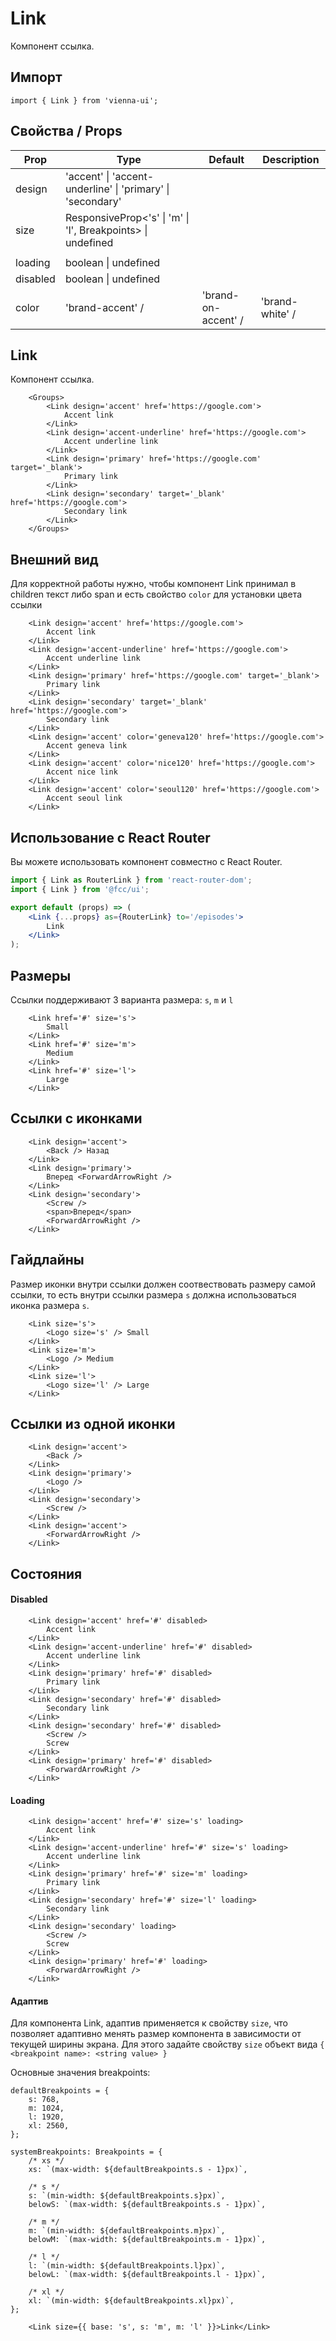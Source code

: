 # Link

Компонент ссылка.

## Импорт

```
import { Link } from 'vienna-ui';
```

## Свойства / Props


| Prop     | Type                                                       | Default  | Description |
| -------- | ---------------------------------------------------------- | -------- | ----------- |
| design   | 'accent' \| 'accent-underline' \| 'primary' \| 'secondary' |  |
| size     | ResponsiveProp<'s' \| 'm' \| 'l', Breakpoints> \| undefined
                                       |     |
| loading  | boolean \| undefined                                       |     |
| disabled | boolean \| undefined                                       |     |
| color     | 'brand-accent' /| 'brand-on-accent' /| 'brand-white' /| 'brand-primary' /| 'brand-on-primary' /| 'brand-wildsand' /| 'seattle01' /| 'seattle05' /| 'seattle10' /| 'seattle30' /| 'seattle60' /| ... 168 more ... \| undefined                                        |     |

## Link

Компонент ссылка.


```
    <Groups>
        <Link design='accent' href='https://google.com'>
            Accent link
        </Link>
        <Link design='accent-underline' href='https://google.com'>
            Accent underline link
        </Link>
        <Link design='primary' href='https://google.com' target='_blank'>
            Primary link
        </Link>
        <Link design='secondary' target='_blank' href='https://google.com'>
            Secondary link
        </Link>
    </Groups>
```

## Внешний вид

Для корректной работы нужно, чтобы компонент Link принимал в children текст либо span и есть свойство `color`
для установки цвета ссылки

```
    <Link design='accent' href='https://google.com'>
        Accent link
    </Link>
    <Link design='accent-underline' href='https://google.com'>
        Accent underline link
    </Link>
    <Link design='primary' href='https://google.com' target='_blank'>
        Primary link
    </Link>
    <Link design='secondary' target='_blank' href='https://google.com'>
        Secondary link
    </Link>
    <Link design='accent' color='geneva120' href='https://google.com'>
        Accent geneva link
    </Link>
    <Link design='accent' color='nice120' href='https://google.com'>
        Accent nice link
    </Link>
    <Link design='accent' color='seoul120' href='https://google.com'>
        Accent seoul link
    </Link>
```

## Использование с React Router

Вы можете использовать компонент совместно с React Router.

```jsx
import { Link as RouterLink } from 'react-router-dom';
import { Link } from '@fcc/ui';

export default (props) => (
    <Link {...props} as={RouterLink} to='/episodes'>
        Link
    </Link>
);
```

## Размеры

Ссылки поддерживают 3 варианта размера: `s`, `m` и `l`

```
    <Link href='#' size='s'>
        Small
    </Link>
    <Link href='#' size='m'>
        Medium
    </Link>
    <Link href='#' size='l'>
        Large
    </Link>
```

## Ссылки с иконками

```
    <Link design='accent'>
        <Back /> Назад
    </Link>
    <Link design='primary'>
        Вперед <ForwardArrowRight />
    </Link>
    <Link design='secondary'>
        <Screw />
        <span>Вперед</span>
        <ForwardArrowRight />
    </Link>
```

## Гайдлайны

Размер иконки внутри ссылки должен соотвествовать размеру самой ссылки, то есть внутри ссылки размера `s` должна использоваться иконка размера `s`.

```
    <Link size='s'>
        <Logo size='s' /> Small
    </Link>
    <Link size='m'>
        <Logo /> Medium
    </Link>
    <Link size='l'>
        <Logo size='l' /> Large
    </Link>
```

## Ссылки из одной иконки

```
    <Link design='accent'>
        <Back />
    </Link>
    <Link design='primary'>
        <Logo />
    </Link>
    <Link design='secondary'>
        <Screw />
    </Link>
    <Link design='accent'>
        <ForwardArrowRight />
    </Link>
```

## Состояния

#### Disabled

```
    <Link design='accent' href='#' disabled>
        Accent link
    </Link>
    <Link design='accent-underline' href='#' disabled>
        Accent underline link
    </Link>
    <Link design='primary' href='#' disabled>
        Primary link
    </Link>
    <Link design='secondary' href='#' disabled>
        Secondary link
    </Link>
    <Link design='secondary' href='#' disabled>
        <Screw />
        Screw
    </Link>
    <Link design='primary' href='#' disabled>
        <ForwardArrowRight />
    </Link>
```

#### Loading

```
    <Link design='accent' href='#' size='s' loading>
        Accent link
    </Link>
    <Link design='accent-underline' href='#' size='s' loading>
        Accent underline link
    </Link>
    <Link design='primary' href='#' size='m' loading>
        Primary link
    </Link>
    <Link design='secondary' href='#' size='l' loading>
        Secondary link
    </Link>
    <Link design='secondary' loading>
        <Screw />
        Screw
    </Link>
    <Link design='primary' href='#' loading>
        <ForwardArrowRight />
    </Link>
```

#### Адаптив

Для компонента Link, адаптив применяется к свойству `size`, что позволяет адаптивно менять размер компонента в зависимости от текущей ширины экрана. Для этого задайте свойству `size` объект вида `{ <breakpoint name>: <string value> }`

Основные значения breakpoints:

```
defaultBreakpoints = {
    s: 768,
    m: 1024,
    l: 1920,
    xl: 2560,
};

systemBreakpoints: Breakpoints = {
    /* xs */
    xs: `(max-width: ${defaultBreakpoints.s - 1}px)`,

    /* s */
    s: `(min-width: ${defaultBreakpoints.s}px)`,
    belowS: `(max-width: ${defaultBreakpoints.s - 1}px)`,

    /* m */
    m: `(min-width: ${defaultBreakpoints.m}px)`,
    belowM: `(max-width: ${defaultBreakpoints.m - 1}px)`,

    /* l */
    l: `(min-width: ${defaultBreakpoints.l}px)`,
    belowL: `(max-width: ${defaultBreakpoints.l - 1}px)`,

    /* xl */
    xl: `(min-width: ${defaultBreakpoints.xl}px)`,
};
```

```
    <Link size={{ base: 's', s: 'm', m: 'l' }}>Link</Link>
```